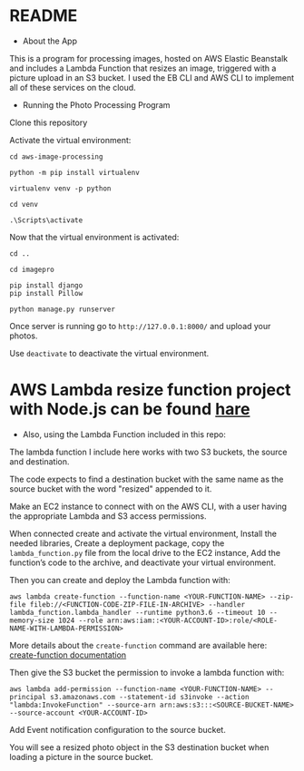 # README

* About the App

This is a program for processing images, hosted on AWS Elastic Beanstalk and includes a Lambda Function that resizes an image, triggered with a picture upload in an S3 bucket. I used the EB CLI and AWS CLI to implement all of these services on the cloud.


* Running the Photo Processing Program

Clone this repository

Activate the virtual environment:

`cd aws-image-processing`

`python -m pip install virtualenv`

`virtualenv venv -p python`

`cd venv`

`.\Scripts\activate`

Now that the virtual environment is activated:

`cd ..`

`cd imagepro`

`pip install django`\
`pip install Pillow`

`python manage.py runserver`

Once server is running go to `http://127.0.0.1:8000/` and upload your photos.

Use `deactivate` to deactivate the virtual environment. 

# AWS Lambda resize function project with Node.js can be found [hare](https://github.com/aabiro/aws-lambda-image-resize "GitHub Repo")

* Also, using the Lambda Function included in this repo:

The lambda function I include here works with two S3 buckets, the source and destination.

The code expects to find a destination bucket with the same name as the
source bucket with the word "resized" appended to it.

Make an EC2 instance to connect with on the AWS CLI, with a user having the appropriate Lambda and S3 access permissions.

When connected create and activate the virtual environment, Install the needed libraries, Create a deployment package, copy the `lambda_function.py` file from the local drive to the EC2 instance, Add the function’s code to the archive, and deactivate your virtual environment. 

Then you can create and deploy the Lambda function with:

`aws lambda create-function --function-name <YOUR-FUNCTION-NAME> --zip-file fileb://<FUNCTION-CODE-ZIP-FILE-IN-ARCHIVE> --handler lambda_function.lambda_handler --runtime python3.6 --timeout 10 --memory-size 1024 --role arn:aws:iam::<YOUR-ACCOUNT-ID>:role/<ROLE-NAME-WITH-LAMBDA-PERMISSION>`

More details about the `create-function` command are available here:
[create-function documentation](https://docs.aws.amazon.com/cli/latest/reference/lambda/create-function.html "AWS CLI Command Reference")


Then give the S3 bucket the permission to invoke a lambda function with:

`aws lambda add-permission --function-name <YOUR-FUNCTION-NAME> --principal s3.amazonaws.com --statement-id s3invoke --action "lambda:InvokeFunction" --source-arn arn:aws:s3:::<SOURCE-BUCKET-NAME> --source-account <YOUR-ACCOUNT-ID>`

Add Event notification configuration to the source bucket.

You will see a resized photo object in the S3 destination bucket when loading a picture in the source bucket.
